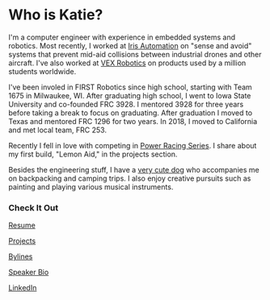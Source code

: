 # Who is Katie?
I'm a computer engineer with experience in embedded systems and robotics. Most recently, I worked at [Iris Automation](https://www.irisonboard.com/) on "sense and avoid" systems that prevent mid-aid collisions between industrial drones and other aircraft. I've also worked at [VEX Robotics](https://www.vexrobotics.com/) on products used by a million students worldwide.

I've been involed in FIRST Robotics since high school, starting with Team 1675 in Milwaukee, WI. After graduating high school, I went to Iowa State University and co-founded FRC 3928. I mentored 3928 for three years before taking a break to focus on graduating. After graduation I moved to Texas and mentored FRC 1296 for two years. In 2018, I moved to California and met local team, FRC 253.

Recently I fell in love with competing in [Power Racing Series](http://www.powerracingseries.org/). I share about my first build, "Lemon Aid," in the projects section.

Besides the engineering stuff, I have a [very cute dog](https://www.instagram.com/gatsbypaws/) who accompanies me on backpacking and camping trips. I also enjoy creative pursuits such as painting and playing various musical instruments.


### Check It Out
[Resume](Resume_.pdf)

[Projects](projects.md)

[Bylines](bylines.md)

[Speaker Bio](bio.md) 

[LinkedIn](www.linkedin.com/in/kwiden)
